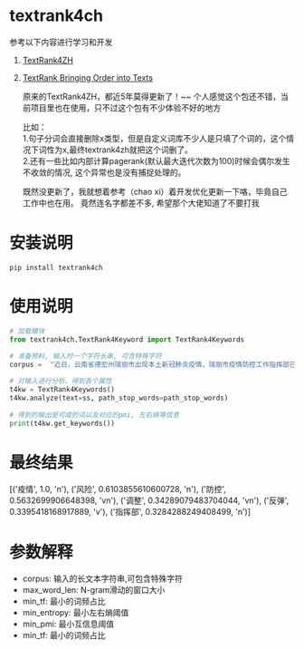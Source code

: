 # textrank4ch

参考以下内容进行学习和开发
1. [TextRank4ZH](https://github.com/someus/TextRank4ZH)
2. [TextRank Bringing Order into Texts](http://web.eecs.umich.edu/~mihalcea/papers/mihalcea.emnlp04.pdf)



    原来的TextRank4ZH，都近5年莫得更新了！~~
    个人感觉这个包还不错，当前项目里也在使用，只不过这个包有不少体验不好的地方

    比如：  
    1.句子分词会直接删除x类型，但是自定义词库不少人是只填了个词的，这个情况下词性为x,最终textrank4zh就把这个词删了。  
    2.还有一些比如内部计算pagerank(默认最大迭代次数为100)时候会偶尔发生不收敛的情况, 这个异常也是没有捕捉处理的。

    既然没更新了，我就想着参考（chao xi）着开发优化更新一下咯，毕竟自己工作中也在用。
    竟然连名字都差不多, 希望那个大佬知道了不要打我


# 安装说明

```shell
pip install textrank4ch
```

# 使用说明
```python
# 加载模块
from textrank4ch.TextRank4Keyword import TextRank4Keywords
    
# 准备预料, 输入时一个字符长串, 可含特殊字符
corpus =  "近日，云南省德宏州瑞丽市出现本土新冠肺炎疫情，瑞丽市疫情防控工作指挥部已经发布通告，从7月5日8时起，所有人员非必要不进出瑞丽；自7月6日12时起，将瑞丽市姐告国门社区调整为中风险地区，其他区域为低风险地区。鉴于云南省德宏州疫情变化形势，为严格落实“外防输入、内防反弹”的防控策略，有效控制和降低疫情传播风险，市疾控中心向广大市民发出紧急提醒"

# 对输入进行分析、得到各个属性
t4kw = TextRank4Keywords()
t4kw.analyze(text=ss, path_stop_words=path_stop_words)
    
# 得到的输出是可成的词以及对应的pmi, 左右熵等信息
print(t4kw.get_keywords())
```

# 最终结果
[('疫情', 1.0, 'n'), ('风险', 0.6103855610600728, 'n'), ('防控', 0.5632699906648398, 'vn'), ('调整', 0.34289079483704044, 'vn'), ('反弹', 0.3395418168917889, 'v'), ('指挥部', 0.3284288249408499, 'n')]

# 参数解释

- corpus: 输入的长文本字符串,可包含特殊字符
- max_word_len: N-gram滑动的窗口大小
- min_tf: 最小的词频占比
- min_entropy: 最小左右熵阈值
- min_pmi: 最小互信息阈值
- min_tf: 最小的词频占比





